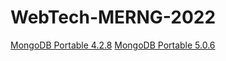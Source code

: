 # WebTech-MERNG-2022

[MongoDB Portable 4.2.8](https://drive.google.com/file/d/1YVAp7UZl2bsGa-ssruDftQJ8zer_tLM7/view?usp=sharing)
[MongoDB Portable 5.0.6](https://drive.google.com/file/d/1Jl937ZiSTTqf0JorQxvDtj5jrG7Zfl4D/view?usp=sharing)
